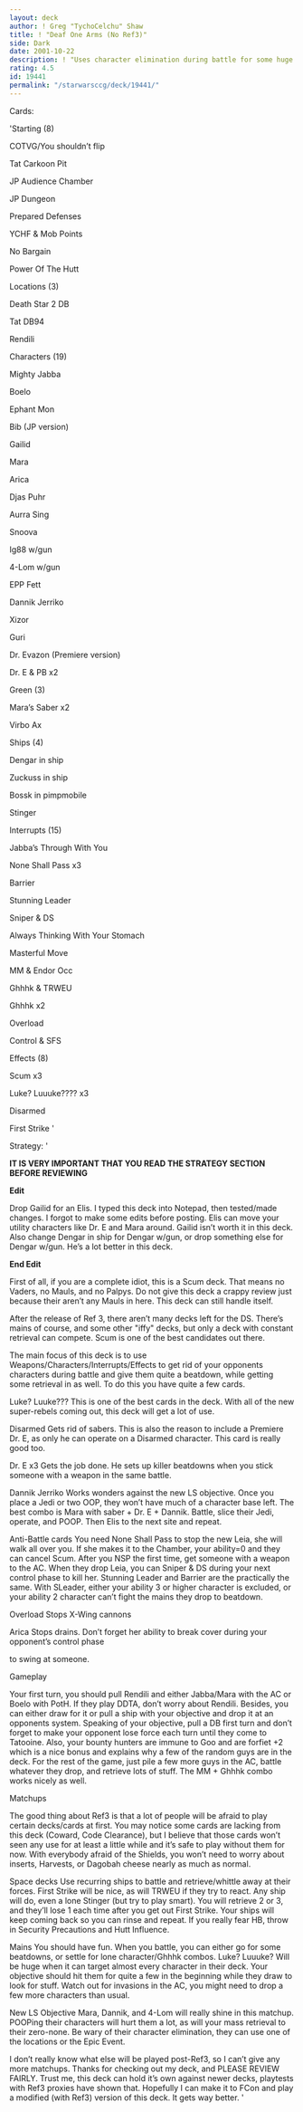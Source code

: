 ```yaml
---
layout: deck
author: ! Greg "TychoCelchu" Shaw
title: ! "Deaf One Arms (No Ref3)"
side: Dark
date: 2001-10-22
description: ! "Uses character elimination during battle for some huge beatdowns."
rating: 4.5
id: 19441
permalink: "/starwarsccg/deck/19441/"
---
```

Cards: 

'Starting (8)

COTVG/You shouldn’t flip

Tat Carkoon Pit

JP Audience Chamber

JP Dungeon

Prepared Defenses

YCHF & Mob Points

No Bargain

Power Of The Hutt


Locations (3)

Death Star 2 DB

Tat DB94

Rendili


Characters (19)

Mighty Jabba

Boelo

Ephant Mon

Bib (JP version)

Gailid

Mara

Arica

Djas Puhr

Aurra Sing

Snoova

Ig88 w/gun

4-Lom w/gun

EPP Fett

Dannik Jerriko

Xizor

Guri

Dr. Evazon (Premiere version)

Dr. E & PB x2


Green (3)

Mara’s Saber x2

Virbo Ax


Ships (4)

Dengar in ship

Zuckuss in ship

Bossk in pimpmobile

Stinger


Interrupts (15)

Jabba’s Through With You

None Shall Pass x3

Barrier

Stunning Leader

Sniper & DS

Always Thinking With Your Stomach

Masterful Move

MM & Endor Occ

Ghhhk & TRWEU

Ghhhk x2

Overload

Control & SFS


Effects (8)

Scum x3

Luke? Luuuke???? x3

Disarmed

First Strike '

Strategy: '

**IT IS VERY IMPORTANT THAT YOU READ THE STRATEGY SECTION BEFORE REVIEWING**


**Edit**

Drop Gailid for an Elis. I typed this deck into Notepad, then tested/made changes. I forgot to make some edits before posting. Elis can move your utility characters like Dr. E and Mara around. Gailid isn’t worth it in this deck. Also change Dengar in ship for Dengar w/gun, or drop something else for Dengar w/gun. He’s a lot better in this deck.

**End Edit**


First of all, if you are a complete idiot, this is a Scum deck. That means no Vaders, no Mauls, and no Palpys. Do not give this deck a crappy review just because their aren’t any Mauls in here. This deck can still handle itself.


After the release of Ref 3, there aren’t many decks left for the DS. There’s mains of course, and some other "iffy" decks, but only a deck with constant retrieval can compete. Scum is one of the best candidates out there.


The main focus of this deck is to use Weapons/Characters/Interrupts/Effects to get rid of your opponents characters during battle and give them quite a beatdown, while getting some retrieval in as well. To do this you have quite a few cards.


Luke? Luuke??? This is one of the best cards in the deck. With all of the new super-rebels coming out, this deck will get a lot of use.


Disarmed Gets rid of sabers. This is also the reason to include a Premiere Dr. E, as only he can operate on a Disarmed character. This card is really good too.


Dr. E x3 Gets the job done. He sets up killer beatdowns when you stick someone with a weapon in the same battle.


Dannik Jerriko Works wonders against the new LS objective. Once you place a Jedi or two OOP, they won’t have much of a character base left. The best combo is Mara with saber + Dr. E + Dannik. Battle, slice their Jedi, operate, and POOP. Then Elis to the next site and repeat.


Anti-Battle cards You need None Shall Pass to stop the new Leia, she will walk all over you. If she makes it to the Chamber, your ability=0 and they can cancel Scum. After you NSP the first time, get someone with a weapon to the AC. When they drop Leia, you can Sniper & DS during your next control phase to kill her. Stunning Leader and Barrier are the practically the same. With SLeader, either your ability 3 or higher character is excluded, or your ability 2 character can’t fight the mains they drop to beatdown.


Overload Stops X-Wing cannons


Arica Stops drains. Don’t forget her ability to break cover during your opponent’s control phase

to swing at someone.


Gameplay

Your first turn, you should pull Rendili and either Jabba/Mara with the AC or Boelo with PotH. If they play DDTA, don’t worry about Rendili. Besides, you can either draw for it or pull a ship with your objective and drop it at an opponents system. Speaking of your objective, pull a DB first turn and don’t forget to make your opponent lose force each turn until they come to Tatooine. Also, your bounty hunters are immune to Goo and are forfiet +2 which is a nice bonus and explains why a few of the random guys are in the deck. For the rest of the game, just pile a few more guys in the AC, battle whatever they drop, and retrieve lots of stuff. The MM + Ghhhk combo works nicely as well.


Matchups

The good thing about Ref3 is that a lot of people will be afraid to play certain decks/cards at first. You may notice some cards are lacking from this deck (Coward, Code Clearance), but I believe that those cards won’t seen any use for at least a little while and it’s safe to play without them for now. With everybody afraid of the Shields, you won’t need to worry about inserts, Harvests, or Dagobah cheese nearly as much as normal.


Space decks Use recurring ships to battle and retrieve/whittle away at their forces. First Strike will be nice, as will TRWEU if they try to react. Any ship will do, even a lone Stinger (but try to play smart). You will retrieve 2 or 3, and they’ll lose 1 each time after you get out First Strike. Your ships will keep coming back so you can rinse and repeat. If you really fear HB, throw in Security Precautions and Hutt Influence.


Mains You should have fun. When you battle, you can either go for some beatdowns, or settle for lone character/Ghhhk combos. Luke? Luuuke? Will be huge when it can target almost every character in their deck. Your objective should hit them for quite a few in the beginning while they draw to look for stuff. Watch out for invasions in the AC, you might need to drop a few more characters than usual.


New LS Objective Mara, Dannik, and 4-Lom will really shine in this matchup. POOPing their characters will hurt them a lot, as will your mass retrieval to their zero-none. Be wary of their character elimination, they can use one of the locations or the Epic Event.


I don’t really know what else will be played post-Ref3, so I can’t give any more matchups. Thanks for checking out my deck, and PLEASE REVIEW FAIRLY. Trust me, this deck can hold it’s own against newer decks, playtests with Ref3 proxies have shown that. Hopefully I can make it to FCon and play a modified (with Ref3) version of this deck. It gets way better. '
